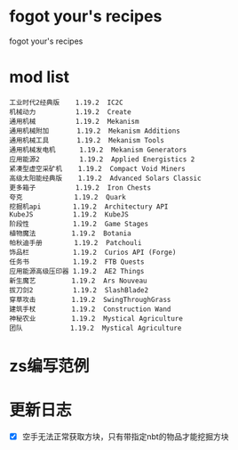 # fogot your's recipes
fogot your's recipes

# mod list
    工业时代2经典版    1.19.2  IC2C
    机械动力          1.19.2  Create
    通用机械          1.19.2  Mekanism
    通用机械附加       1.19.2  Mekanism Additions
    通用机械工具       1.19.2  Mekanism Tools
    通用机械发电机      1.19.2  Mekanism Generators
    应用能源2          1.19.2  Applied Energistics 2
    紧凑型虚空采矿机    1.19.2  Compact Void Miners
    高级太阳能经典版    1.19.2  Advanced Solars Classic
    更多箱子          1.19.2  Iron Chests
    夸克             1.19.2  Quark
    挖掘机api        1.19.2  Architectury API
    KubeJS          1.19.2  KubeJS
    阶段性           1.19.2  Game Stages
    植物魔法         1.19.2  Botania
    帕秋迪手册        1.19.2  Patchouli
    饰品栏           1.19.2  Curios API (Forge)
    任务书           1.19.2  FTB Quests
    应用能源高级压印器 1.19.2  AE2 Things
    新生魔艺         1.19.2  Ars Nouveau
    拔刀剑2          1.19.2  SlashBlade2
    穿草攻击         1.19.2  SwingThroughGrass
    建筑手杖         1.19.2  Construction Wand
    神秘农业         1.19.2  Mystical Agriculture
    团队            1.19.2  Mystical Agriculture

# zs编写范例

# 更新日志

-[x] 空手无法正常获取方块，只有带指定nbt的物品才能挖掘方块
